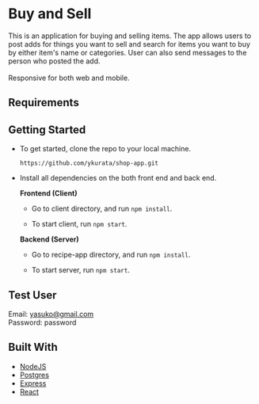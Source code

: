 # Buy and Sell 

This is an application for buying and selling items.
The app allows users to post adds for things you want to sell and search for items you want  to buy by either item's name or categories.
User can also send messages to the person who posted the add.
<br></br>
Responsive for both web and mobile.

## Requirements


## Getting Started 

* To get started, clone the repo to your local machine.

    ```https://github.com/ykurata/shop-app.git```

* Install all dependencies on the both front end and back end. 

    **Frontend (Client)**

    * Go to client directory, and run `npm install`.

    * To start client, run `npm start`.

    **Backend (Server)**
        
    * Go to recipe-app directory, and run `npm install`.

    * To start server, run `npm start`.


## Test User
Email: yasuko@gmail.com </br>
Password: password
        

## Built With 

* [NodeJS](https://nodejs.org/en/download/)
* [Postgres](https://www.postgresql.org/download/)
* [Express](https://expressjs.com/)
* [React](https://reactjs.org/)
